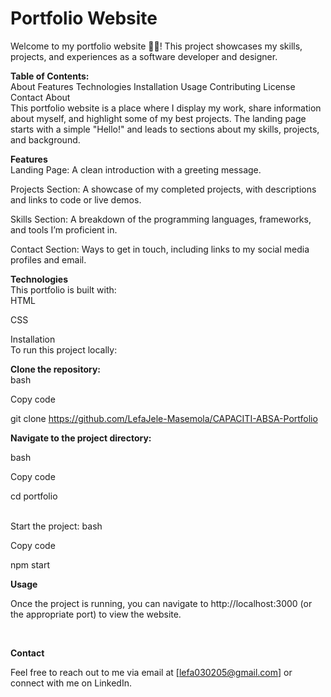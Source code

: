 **<h1>Portfolio Website</h1>**

Welcome to my portfolio website 👊🏼! 
This project showcases my skills, projects, and experiences as a software developer and designer.
<br>

**Table of Contents:**
<br>
About
Features
Technologies
Installation
Usage
Contributing
License
Contact
About
<br>
This portfolio website is a place where I display my work, share information about myself, and highlight some of my best projects. 
The landing page starts with a simple "Hello!" and leads to sections about my skills, projects, and background.

**Features**
<br>
Landing Page: A clean introduction with a greeting message.

Projects Section: A showcase of my completed projects, with descriptions and links to code or live demos.

Skills Section: A breakdown of the programming languages, frameworks, and tools I’m proficient in.

Contact Section: Ways to get in touch, including links to my social media profiles and email.
<br>

**Technologies**
<br>
This portfolio is built with:
<br>
HTML

CSS
<br>

Installation
<br>
To run this project locally:

**Clone the repository:**
<br>
bash

Copy code

git clone https://github.com/LefaJele-Masemola/CAPACITI-ABSA-Portfolio
<br>

**Navigate to the project directory:**

bash

Copy code

cd portfolio

<br>
Start the project:
bash

Copy code

npm start

**Usage**

Once the project is running, you can navigate to http://localhost:3000 (or the appropriate port) to view the website.

<br>

**Contact**

Feel free to reach out to me via email at [lefa030205@gmail.com] or connect with me on LinkedIn.

